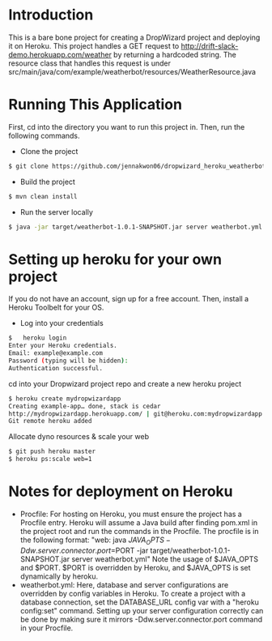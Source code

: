 # Introduction

This is a bare bone project for creating a DropWizard project and deploying it on Heroku.
This project handles a GET request to http://drift-slack-demo.herokuapp.com/weather by returning a hardcoded string.
The resource class that handles this request is under src/main/java/com/example/weatherbot/resources/WeatherResource.java


# Running This Application

First, cd into the directory you want to run this project in. Then, run the following commands. 

- Clone the project 
```sh
$ git clone https://github.com/jennakwon06/dropwizard_heroku_weatherbot.git
```
- Build the project
```sh
$ mvn clean install
```
- Run the server locally 
```sh
$ java -jar target/weatherbot-1.0.1-SNAPSHOT.jar server weatherbot.yml
```

# Setting up heroku for your own project

If you do not have an account, sign up for a free account. Then, install a Heroku Toolbelt for your OS. 

- Log into your credentials
```sh
$   heroku login
Enter your Heroku credentials.
Email: example@example.com
Password (typing will be hidden): 
Authentication successful.
```
cd into your Dropwizard project repo and create a new heroku project 
```sh
$ heroku create mydropwizardapp
Creating example-app… done, stack is cedar
http://mydropwizardapp.herokuapp.com/ | git@heroku.com:mydropwizardapp.git
Git remote heroku added
```
Allocate dyno resources & scale your web
```sh
$ git push heroku master
$ heroku ps:scale web=1
```


# Notes for deployment on Heroku

- Procfile: For hosting on Heroku, you must ensure the project has a Procfile entry. Heroku will assume a Java build
after finding pom.xml in the project root and run the commands in the Procfile. The procfile is in the following format:
"web: java $JAVA_OPTS -Ddw.server.connector.port=$PORT -jar target/weatherbot-1.0.1-SNAPSHOT.jar server weatherbot.yml"
Note the usage of $JAVA_OPTS and $PORT. $PORT is overridden by Heroku, and $JAVA_OPTS is set dynamically by heroku.
- weatherbot.yml: Here, database and server configurations are overridden by config variables in Heroku. To create a project with
a database connection, set the DATABASE_URL config var with a "heroku config:set" command. Setting up your server configuration correctly
can be done by making sure it mirrors -Ddw.server.connector.port command in your Procfile.
